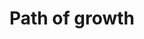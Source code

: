 ---
title: 'Path of growth'
order: 2
template: coltrane/group-nav.html
publish_date: 2024-07-30 20:20:01
---